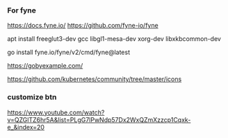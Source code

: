 ### For fyne
https://docs.fyne.io/
https://github.com/fyne-io/fyne

apt install freeglut3-dev gcc libgl1-mesa-dev xorg-dev libxkbcommon-dev

go install fyne.io/fyne/v2/cmd/fyne@latest

https://gobyexample.com/

https://github.com/kubernetes/community/tree/master/icons

### customize btn
https://www.youtube.com/watch?v=QZGlTZ6hr5A&list=PLgG7lPwNdp57Dx2WxQZmXzzcp1Cqxk-e_&index=20
